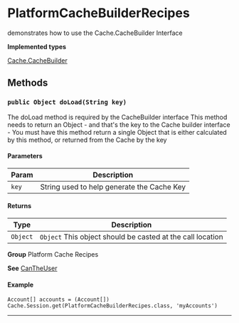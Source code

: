 # PlatformCacheBuilderRecipes

demonstrates how to use the Cache.CacheBuilder Interface


**Implemented types**

[Cache.CacheBuilder](Cache.CacheBuilder)

## Methods
### `public Object doLoad(String key)`

The doLoad method is required by the CacheBuilder interface
This method needs to return an Object - and that's the key to the Cache
builder interface - You must have this method return a single Object that
is either calculated by this method, or returned from the Cache by the
key

#### Parameters

|Param|Description|
|---|---|
|`key`|String used to help generate the Cache Key|

#### Returns

|Type|Description|
|---|---|
|`Object`|`Object` This object should be casted at the call location|


**Group** Platform Cache Recipes


**See** [CanTheUser](https://github.com/trailheadapps/apex-recipes/wiki/CanTheUser)

#### Example
```apex
Account[] accounts = (Account[]) Cache.Session.get(PlatformCacheBuilderRecipes.class, 'myAccounts')
```


---
